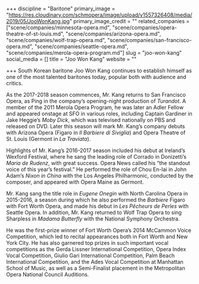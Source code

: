 +++
discipline = "Baritone"
primary_image = "https://res.cloudinary.com/schmopera/image/upload/v1557326408/media/2019/05/JooWonKang.jpg"
primary_image_credit = ""
related_companies = ["scene/companies/minnesota-opera.md", "scene/companies/opera-theatre-of-st-louis.md", "scene/companies/arizona-opera.md", "scene/companies/wolf-trap-opera.md", "scene/companies/san-francisco-opera.md", "scene/companies/seattle-opera.md", "scene/companies/merola-opera-program.md"]
slug = "joo-won-kang"
social_media = []
title = "Joo Won Kang"
website = ""

+++
South Korean baritone Joo Won Kang continues to establish himself as one of the most talented baritones today, popular both with audience and critics.

As the 2017-2018 season commences, Mr. Kang returns to San Francisco Opera, as Ping in the company’s opening-night production of _Turandot_. A member of the 2011 Merola Opera Program, he was later an Adler Fellow and appeared onstage at SFO in various roles, including Captain Gardiner in Jake Heggie’s _Moby Dick_, which was televised nationally on PBS and released on DVD. Later this season will mark Mr. Kang’s company debuts with Arizona Opera (Figaro in _Il Barbiere di Siviglia_) and Opera Theatre of St. Louis (Germont in _La Traviata_).

Highlights of Mr. Kang’s 2016-2017 season included his debut at Ireland’s Wexford Festival, where he sang the leading role of Corrado in Donizetti’s _Maria de Rudenz_, with great success. Opera News called his “the standout voice of this year’s festival.” He performed the role of Chou En-lai in John Adam’s _Nixon in China_ with the Los Angeles Philharmonic, conducted by the composer, and appeared with Opera Maine as Germont.

Mr. Kang sang the title role in _Eugene Onegin_ with North Carolina Opera in 2015-2016, a season during which he also performed the _Barbiere_ Figaro with Fort Worth Opera, and made his debut in _Les Pêcheurs de Perles_ with Seattle Opera. In addition, Mr. Kang returned to Wolf Trap Opera to sing Sharpless in _Madama Butterfly_ with the National Symphony Orchestra.

He was the first-prize winner of Fort Worth Opera’s 2014 McCammon Voice Competition, which led to recital appearances both in Fort Worth and New York City. He has also garnered top prizes in such important vocal competitions as the Gerda Lissner International Competition, Opera Index Vocal Competition, Giulio Gari International Competition, Palm Beach International Competition, and the Ades Vocal Competition at Manhattan School of Music, as well as a Semi-Finalist placement in the Metropolitan Opera National Council Auditions.